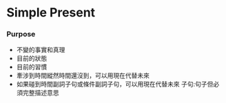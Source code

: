 # Simple Present

### Purpose

* 不變的事實和真理
* 目前的狀態
* 目前的習慣
* 牽涉到時間縱然時間還沒到，可以用現在代替未來
* 如果碰到時間副詞子句或條件副詞子句，可以用現在代替未來 子句:句子但必須完整描述意思



